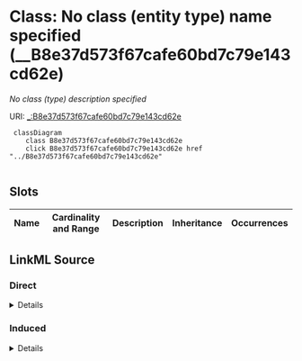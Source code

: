 

# Class: No class (entity type) name specified (__B8e37d573f67cafe60bd7c79e143cd62e)


_No class (type) description specified_







URI: [_:B8e37d573f67cafe60bd7c79e143cd62e](_:B8e37d573f67cafe60bd7c79e143cd62e)






```mermaid
 classDiagram
    class B8e37d573f67cafe60bd7c79e143cd62e
    click B8e37d573f67cafe60bd7c79e143cd62e href "../B8e37d573f67cafe60bd7c79e143cd62e"
      
```




<!-- no inheritance hierarchy -->


## Slots

| Name | Cardinality and Range | Description | Inheritance | Occurrences |
| ---  | --- | --- | --- | --- |














## LinkML Source

<!-- TODO: investigate https://stackoverflow.com/questions/37606292/how-to-create-tabbed-code-blocks-in-mkdocs-or-sphinx -->

### Direct

<details>

```yaml
name: __B8e37d573f67cafe60bd7c79e143cd62e
conforms_to: No schema conformance document specified
description: No class (type) description specified
title: No class (entity type) name specified
from_schema: secure-chain-kg
rank: 1000
class_uri: _:B8e37d573f67cafe60bd7c79e143cd62e

```
</details>

### Induced

<details>

```yaml
name: __B8e37d573f67cafe60bd7c79e143cd62e
conforms_to: No schema conformance document specified
description: No class (type) description specified
title: No class (entity type) name specified
from_schema: secure-chain-kg
rank: 1000
class_uri: _:B8e37d573f67cafe60bd7c79e143cd62e

```
</details>